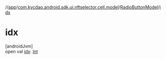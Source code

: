 //[app](../../../index.md)/[com.kycdao.android.sdk.ui.nftselector.cell.model](../index.md)/[RadioButtonModel](index.md)/[idx](idx.md)

# idx

[androidJvm]\
open val [idx](idx.md): [Int](https://kotlinlang.org/api/latest/jvm/stdlib/kotlin/-int/index.html)
